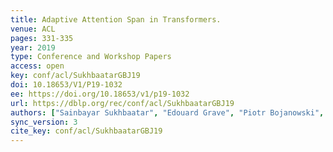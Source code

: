 ```yaml
---
title: Adaptive Attention Span in Transformers.
venue: ACL
pages: 331-335
year: 2019
type: Conference and Workshop Papers
access: open
key: conf/acl/SukhbaatarGBJ19
doi: 10.18653/V1/P19-1032
ee: https://doi.org/10.18653/v1/p19-1032
url: https://dblp.org/rec/conf/acl/SukhbaatarGBJ19
authors: ["Sainbayar Sukhbaatar", "Edouard Grave", "Piotr Bojanowski", "Armand Joulin"]
sync_version: 3
cite_key: conf/acl/SukhbaatarGBJ19
---
```

